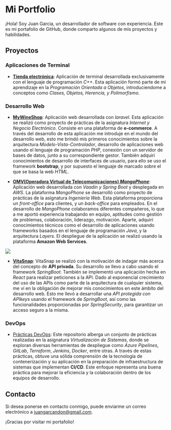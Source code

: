 # Mi Portfolio

¡Hola! Soy Juan Garcia, un desarrollador de software con experiencia. Este es mi portafolio de GitHub, donde comparto algunos de mis proyectos y habilidades.

## Proyectos
### Aplicaciones de Terminal
   - [**Tienda electrónica**](https://github.com/juuangarciac/es.uca.e-shop.cpp): Aplicación de terminal desarrollada exclusivamente con el lenguaje de programación *C++*. Esta aplicación formó parte de mi aprendizaje en la *Programación Orientada a Objetos*, introduciendome a conceptos como *Clases, Objetos, Herencia, y Polimorfismo*.

### Desarrollo Web
   - [**MyWineShop**](https://github.com/juuangarciac/es.uca.mywineshop.laravel): Aplicación web desarrollada con *laravel*. Esta aplicación se realizó como proyecto de prácticas de la asignatura *Internet y Negocio Electrónico*. Consiste en una plataforma de **e-commerce**. A través del desarrollo de esta aplicación me introduje en el mundo del desarrollo web, esto me brindó mis primeros conocimientos sobre la arquitectura *Modelo-Vista-Controlador*, desarrollo de aplicaciones web usando el lenguaje de programación *PHP*, conexión con un servidor de bases de datos, junto a su correspondiente gestor. También adquirí conocimientos de desarrollo de interfaces de usuario, para ello se uso el framework **bootstrap**, y por supuesto el lenguaje de marcado sobre el que se basa la web *HTML*.
     
   - [**OMV(Operadora Virtual de Telecomunicaciones) *MangoPhone***](https://github.com/Manuel-Coca/iw2023-2024-MangoPhone): Aplicación web desarrollada con *Vaadin y Spring Boot* y desplegada en *AWS*. La plataforma *MangoPhone* se desarrolló como proyecto de prácticas de la asignatura *Ingeniería Web*. Esta plataforma proporciona un *front-office* para clientes, y un *back-office* para empleados. En el desarrollo de *MangoPhone* colaboramos diferentes compañeros, lo que a me aportó experiencia trabajando en equipo, aptitudes como gestión de problemas, colaboración, liderazgo, motivación. Aparte, adquirí conocimientos técnicos como el desarrollo de aplicaciones usando frameworks basados en el lenguaje de programación *Java*, y la arquitectura *Layers*. El despliegue de la aplicación se realizó usando la plataforma **Amazon Web Services**.
     
   ![](https://github.com/juuangarciac/es.juuangarciac.portfolio.doc/blob/main/img/portfolio_juangarcandon_mangophone.png)

   - [**VitaSnap**](https://github.com/juuangarciac/es.juuangarciac.vitasnap.java): VitaSnap se realizó con la motivación de indagar más acerca del concepto de **API privada**. Su desarrollo se llevo a cabo usando el framework *SpringBoot*. También se implementó una aplicación hecha en *React* para realizar peticiones a la API. Dado al exponencial crecimiento del uso de las APIs como parte de la arquitectura de cualquier sistema, me ví en la obligación de mejorar mis conocimientos en este ámbito del desarrollo web. Esto me llevó a desarrollar una *API protegida con APIkeys* usando el framework de *SpringBoot*, así como las funcionalidades proporcionadas por *SpringSecurity*, para garantizar un acceso seguro a la misma.

### DevOps
 - [Prácticas DevOps](https://github.com/juuangarciac/es.uca.practicasVS.devops): Este repositorio alberga un conjunto de prácticas realizadas en la asignatura *Virtualización de Sistemas*, donde se exploran diversas herramientas de despliegue como *Azure Pipelines*, *GitLab*, *Terraform*, *Jenkins*, *Docker*, entre otras. A través de estas prácticas, obtuve una sólida comprensión de la tecnología de contenerización y su aplicación en la preparación de infraestructura de sistemas que implementan **CI/CD**. Este enfoque representa una buena práctica para mejorar la eficiencia y la colaboración dentro de los equipos de desarrollo.
   
## Contacto

Si desea ponerse en contacto conmigo, puede enviarme un correo electrónico a juangarcandon@gmail.com.

¡Gracias por visitar mi portafolio!
